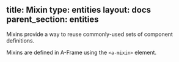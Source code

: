 title: Mixin
type: entities
layout: docs
parent_section: entities
---

Mixins provide a way to reuse commonly-used sets of component definitions.

Mixins are defined in A-Frame using the ```<a-mixin>``` element.
